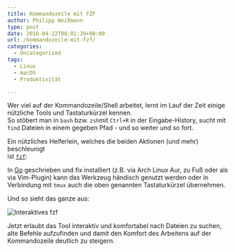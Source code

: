 ```yaml
---
title: Kommandozeile mit FZF
author: Philipp Weißmann
type: post
date: 2016-04-22T08:01:39+00:00
url: /kommandozeile-mit-fzf/
categories:
  - Uncategorized
tags:
  - Linux
  - macOS
  - Produktivität

---
```

Wer viel auf der Kommandozeile/Shell arbeitet, lernt im Lauf der Zeit einige nützliche Tools und Tastaturkürzel kennen.  
So stöbert man in `bash` bzw. `zsh`mit `Ctrl+R` in der Eingabe-History, sucht mit `find` Dateien in einem gegeben Pfad - und so weiter und so fort.

Ein nützliches Helferlein, welches die beiden Aktionen (und mehr) beschleunigt  
ist [`fzf`][1]:

<!--more-->

In [Go][2] geschrieben und fix installiert (z.B. via Arch Linux Aur, zu Fuß oder als via Vim-Plugin) kann das Werkzeug händisch genutzt werden oder in Verbindung mit `tmux` auch die oben genannten Tastaturkürzel übernehmen.

Und so sieht das ganze aus:

<img decoding="async" src="https://camo.githubusercontent.com/0b07def9e05309281212369b118fcf9b9fc7948e/68747470733a2f2f7261772e6769746875622e636f6d2f6a756e6567756e6e2f692f6d61737465722f667a662e676966" alt="Interaktives fzf" /> 

Jetzt erlaubt das Tool interaktiv und komfortabel nach Dateien zu suchen, alte Befehle aufzufinden und damit den Komfort des Arbeitens auf der Kommandozeile deutlich zu steigern.

 [1]: https://github.com/junegunn/fzf
 [2]: http://golang.org